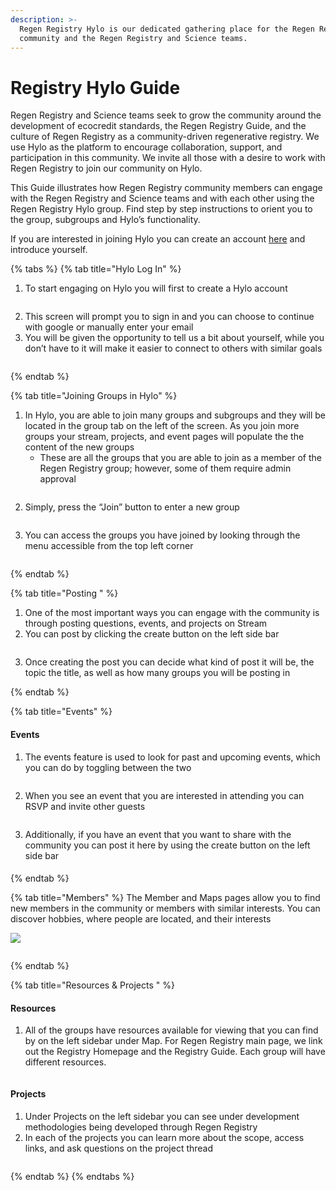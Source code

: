 ```yaml
---
description: >-
  Regen Registry Hylo is our dedicated gathering place for the Regen Registry
  community and the Regen Registry and Science teams.
---
```


# Registry Hylo Guide

Regen Registry and Science teams seek to grow the community around the development of ecocredit standards, the Regen Registry Guide, and the culture of Regen Registry as a community-driven regenerative registry. We use Hylo as the platform to encourage collaboration, support, and participation in this community. We invite all those with a desire to work with Regen Registry to join our community on Hylo.&#x20;

This Guide illustrates how Regen Registry community members can engage with the Regen Registry and Science teams and with each other using the Regen Registry Hylo group. Find step by step instructions to orient you to the group, subgroups and Hylo’s functionality.&#x20;

If you are interested in joining Hylo you can create an account [here](https://www.hylo.com/groups/regen-methodology-development) and introduce yourself.&#x20;

{% tabs %}
{% tab title="Hylo Log In" %}
1. To start engaging on Hylo you will first to create a Hylo account

<figure><img src="../.gitbook/assets/Screen Shot 2023-04-27 at 11.33.37 AM.png" alt=""><figcaption></figcaption></figure>

2. This screen will prompt you to sign in and you can choose to continue with google or manually enter your email
3. You will be given the opportunity to tell us a bit about yourself, while you don’t have to it will make it easier to connect to others with similar goals

<figure><img src="../.gitbook/assets/Screen Shot 2023-04-27 at 11.36.16 AM.png" alt=""><figcaption></figcaption></figure>
{% endtab %}

{% tab title="Joining Groups in Hylo" %}


1. In Hylo, you are able to join many groups and subgroups and they will be located in the group tab on the left of the screen. As you join more groups your stream, projects, and event pages will populate the the content of the new groups
   * These are all the groups that you are able to join as a member of the Regen Registry group; however, some of them require admin approval

<figure><img src="../.gitbook/assets/Screen Shot 2023-04-27 at 11.38.39 AM.png" alt=""><figcaption></figcaption></figure>

2. Simply, press the “Join” button to enter a new group

<figure><img src="../.gitbook/assets/Screen Shot 2023-04-27 at 11.38.53 AM.png" alt=""><figcaption></figcaption></figure>

3. You can access the groups you have joined by looking through the menu accessible from the top left corner

<figure><img src="../.gitbook/assets/Screen Shot 2023-04-27 at 11.41.25 AM.png" alt=""><figcaption></figcaption></figure>
{% endtab %}

{% tab title="Posting " %}
1. One of the most important ways you can engage with the community is through posting questions, events, and projects on Stream&#x20;
2. You can post by clicking the create button on the left side bar

<figure><img src="../.gitbook/assets/Screen Shot 2023-04-27 at 11.43.11 AM.png" alt=""><figcaption></figcaption></figure>

3. Once creating the post you can decide what kind of post it will be, the topic the title, as well as how many groups you will be posting in


{% endtab %}

{% tab title="Events" %}
#### Events

1. The events feature is used to look for past and upcoming events, which you can do by toggling between the two

<figure><img src="../.gitbook/assets/Screen Shot 2023-04-27 at 11.46.14 AM.png" alt=""><figcaption></figcaption></figure>

2. When you see an event that you are interested in attending you can RSVP and invite other guests

<figure><img src="../.gitbook/assets/Screen Shot 2023-04-27 at 11.47.07 AM.png" alt=""><figcaption></figcaption></figure>

3. Additionally, if you have an event that you want to share with the community you can post it here by using the create button on the left side bar

####
{% endtab %}

{% tab title="Members" %}
The Member and Maps pages allow you to find new members in the community or members with similar interests. You can discover hobbies, where people are located, and their interests

![](<../.gitbook/assets/Screen Shot 2023-04-27 at 12.09.54 PM.png>)

<figure><img src="../.gitbook/assets/Screen Shot 2023-04-27 at 11.50.38 AM.png" alt=""><figcaption></figcaption></figure>
{% endtab %}

{% tab title="Resources & Projects " %}
#### Resources

1. All of the groups have resources available for viewing that you can find by on the left sidebar under Map. For Regen Registry main page, we link out the Registry Homepage and the Registry Guide. Each group will have different resources.&#x20;

<figure><img src="../.gitbook/assets/Screen Shot 2023-04-27 at 11.57.02 AM.png" alt=""><figcaption></figcaption></figure>

#### Projects

1. Under Projects on the left sidebar you can see under development methodologies being developed through Regen Registry
2. In each of the projects you can learn more about the scope, access links, and ask questions on the project thread&#x20;

<figure><img src="../.gitbook/assets/Screen Shot 2023-04-27 at 12.00.41 PM.png" alt=""><figcaption></figcaption></figure>
{% endtab %}
{% endtabs %}

